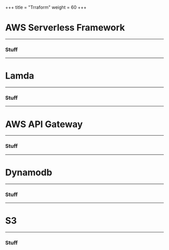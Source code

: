 +++
title = "Trraform"
weight = 60
+++

# AWS Serverless Framework

---

### Stuff 

---


# Lamda

---

### Stuff 

---

# AWS API Gateway

---

### Stuff 

---

# Dynamodb

---

### Stuff 

---

# S3

---

### Stuff 

